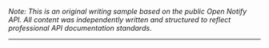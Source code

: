 *Note:  This is an original writing sample based on the public Open Notify API. All content was independently written and structured to reflect professional API documentation standards.*

---
